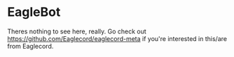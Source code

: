 # EagleBot
Theres nothing to see here, really. Go check out https://github.com/Eaglecord/eaglecord-meta if you're interested in this/are from Eaglecord.

